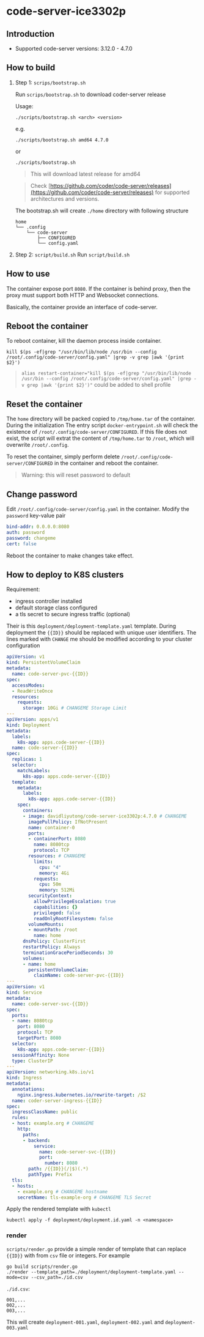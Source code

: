 # code-server-ice3302p

## Introduction

- Supported code-server versions: 3.12.0 - 4.7.0

## How to build

1. Step 1: `scrips/bootstrap.sh`

    Run `scrips/bootstrap.sh` to download coder-server release

    Usage:

    ```shell
    ./scripts/bootstrap.sh <arch> <version>
    ```

    e.g.

    ```shell
    ./scripts/bootstrap.sh amd64 4.7.0
    ```

    or

    ```shell
    ./scripts/bootstrap.sh
    ```

    > This will download latest release for amd64

    > Check [https://github.com/coder/code-server/releases](https://github.com/coder/code-server/releases) for supported architectures and versions.

    The bootstrap.sh will create `./home` directory with following structure

    ```text
    home
    └── .config
        └── code-server
            ├── CONFIGURED
            └── config.yaml
    ```

2. Step 2: `script/build.sh`
    Run `script/build.sh`

## How to use

The container expose port `8080`. If the container is behind proxy, then the proxy must support both HTTP and Websocket connections.

Basically, the container provide an interface of code-server.

## Reboot the container

To reboot container, kill the daemon process inside container.

```shell
kill $(ps -ef|grep "/usr/bin/lib/node /usr/bin --config /root/.config/code-server/config.yaml" |grep -v grep |awk '{print $2}')
```

> `alias restart-container="kill $(ps -ef|grep "/usr/bin/lib/node /usr/bin --config /root/.config/code-server/config.yaml" |grep -v grep |awk '{print $2}')"` could be added to shell profile

## Reset the container

The `home` directory will be packed copied to `/tmp/home.tar` of the container. During the initialization The entry script `docker-entrypoint.sh` will check the existence of `/root/.config/code-server/CONFIGURED`. If this file does not exist, the script will extrat the content of `/tmp/home.tar` to `/root`, which will overwrite `/root/.config`.

To reset the container, simply perform delete `/root/.config/code-server/CONFIGURED` in the container and reboot the container.

> Warning: this will reset password to default

## Change password

Edit `/root/.config/code-server/config.yaml` in the container. Modify the `password` key-value pair

```yaml
bind-addr: 0.0.0.0:8080
auth: password
password: changeme
cert: false
```

Reboot the container to make changes take effect.

## How to deploy to K8S clusters

Requirement:

 - ingress controller installed
 - default storage class configured
 - a tls secret to secure ingress traffic (optional)

Their is this `deployment/deployment-template.yaml` template. During deployment the `{{ID}}` should be replaced with unique user identifiers. The lines marked with `CHANGE` me should be modified according to your cluster configuration

```yaml
apiVersion: v1
kind: PersistentVolumeClaim
metadata:
  name: code-server-pvc-{{ID}}
spec:
  accessModes:
  - ReadWriteOnce
  resources:
    requests:
      storage: 10Gi # CHANGEME Storage Limit
---
apiVersion: apps/v1
kind: Deployment
metadata:
  labels:
    k8s-app: apps.code-server-{{ID}}
  name: code-server-{{ID}}
spec:
  replicas: 1
  selector:
    matchLabels:
      k8s-app: apps.code-server-{{ID}}
  template:
    metadata:
      labels:
        k8s-app: apps.code-server-{{ID}}
    spec:
      containers:
      - image: davidliyutong/code-server-ice3302p:4.7.0 # CHANGEME
        imagePullPolicy: IfNotPresent
        name: container-0
        ports:
        - containerPort: 8080
          name: 8080tcp
          protocol: TCP
        resources: # CHANGEME
          limits:
            cpu: "4"
            memory: 4Gi
          requests:
            cpu: 50m
            memory: 512Mi
        securityContext:
          allowPrivilegeEscalation: true
          capabilities: {}
          privileged: false
          readOnlyRootFilesystem: false
        volumeMounts:
        - mountPath: /root
          name: home
      dnsPolicy: ClusterFirst
      restartPolicy: Always
      terminationGracePeriodSeconds: 30
      volumes:
      - name: home
        persistentVolumeClaim:
          claimName: code-server-pvc-{{ID}}
---
apiVersion: v1
kind: Service
metadata:
  name: code-server-svc-{{ID}}
spec:
  ports:
  - name: 8080tcp
    port: 8080
    protocol: TCP
    targetPort: 8080
  selector:
    k8s-app: apps.code-server-{{ID}}
  sessionAffinity: None
  type: ClusterIP
---
apiVersion: networking.k8s.io/v1
kind: Ingress
metadata:
  annotations: 
    nginx.ingress.kubernetes.io/rewrite-target: /$2
  name: coder-server-ingress-{{ID}}
spec:
  ingressClassName: public
  rules:
  - host: example.org # CHANGEME
    http:
      paths:
      - backend:
          service:
            name: code-server-svc-{{ID}}
            port:
              number: 8080
        path: /{{ID}}(/|$)(.*)
        pathType: Prefix
  tls:
  - hosts:
    - example.org # CHANGEME hostname
    secretName: tls-example-org # CHANGEME TLS Secret
```

Apply the rendered template with `kubectl`

```shell
kubectl apply -f deployment/deployment.id.yaml -n <namespace>
```

### render

`scripts/render.go` provide a simple render of template that can replace `{{ID}}` with from `csv` file or integers. For example

```shell
go build scripts/render.go
./render --template_path=./deployment/deployment-template.yaml --mode=csv --csv_path=./id.csv
```

`./id.csv`:

```csv
001,...
002,...
003,...
```

This will create `deployment-001.yaml`, `deployment-002.yaml` and `deployment-003.yaml`
